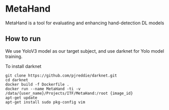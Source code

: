 # MetaHand
MetaHand is a tool for evaluating and enhancing hand-detection DL models

## How to run
We use YoloV3 model as our target subject, and use darknet for Yolo model training.

To install darknet
```
git clone https://github.com/pjreddie/darknet.git
cd darknet
docker build -f Dockerfile .
docker run --name MetaHand -ti -v /data/{user_name}/Projects/ITF/MetaHand:/root {image_id} 
apt-get update
apt-get install sudo pkg-config vim

```

